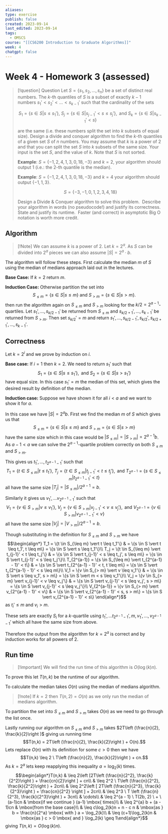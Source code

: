 ```yaml
---
aliases: 
type: exercise
publish: false
created: 2023-09-14
last_edited: 2023-09-14
tags:
  - OMSCS
course: "[[CS6200 Introduction to Graduate Algorithms]]"
week: 4
chatgpt: false
---
```

# Week 4 - Homework 3 (assessed)

>[!question] Question 
>Let $S = \{s_1, s_2, \ldots, s_n\}$ be a set of distinct real numbers. The $k$-th quantiles of $S$ is a subset of exactly $k-1$ numbers $s_1' < s_2' < \ldots < s_{k-1}'$ such that the cardinality of the sets
> 
> $$S_1 = \{s \in S \vert s \leq s_1'\}, \ S_j = \{s \in S \vert s_{j-1}' < s \leq s_j'\}, \mbox{ and } S_k = \{s \in S \vert s_{k-1}' < s\}$$
> 
> are the same (i.e. these numbers split the set into $k$ subsets of equal size). Design a divide and conquer algorithm to find the $k$-th quantiles of a given set $S$ of $n$ numbers. You may assume that $k$ is a power of $2$ and that you can split the set $S$ into $k$ subsets of the same size. Your input is the set $S$, and the value of $k$. Note that $S$ is not sorted. 
>
> **Example**: $S=\{-1, 2, 4, 1, 3, 0, 18, -3\}$ and $k=2$, your algorithm should output $1$ (i.e.: the $2$-th quantile is the median).
>
> **Example**: $S=\{-1, 2, 4, 1, 3, 0, 18, -3\}$ and $k=4$ your algorithm should output $\{-1,1,3\}$.
>
>$$S = \{-3, -1, 0, 1, 2, 3, 4, 18\}$$
>
>Design a Divide & Conquer algorithm to solve this problem.  Describe your algorithm in words (no pseudocode!) and justify its correctness. State and justify its runtime.  Faster (and correct) in asymptotic Big O notation is worth more credit.

## Algorithm

>[!Note] We can assume $k$ is a power of 2.
>Let $k = 2^a$. As $S$ can be divided into $2^a$ pieces we can also assume $\vert S \vert = 2^a \cdot b$. 

The algorithm will follow these steps. First calculate the median $m$ of $S$ using the median of medians approach laid out in the lectures.

**Base Case:** If $k = 2$ return $m$. 

**Induction Case:** Otherwise partition the set into
$$S_{\leq m} = \{s \in S \vert s \leq m\} \mbox{ and } S_{>m} = \{s \in S \vert s > m\}.$$
then run the algorithm again on $S_{\leq m}$ and $S_{>m}$ looking for the $k/2 = 2^{a-1}$-quartiles. Let $s_1', \ldots, s_{k/2-1}'$ be returned from $S_{\leq m}$ and $s_{k/2 + 1}', \ldots, s_{k-1}'$ be returned from $S_{>m}$. Then set $s_{k/2}' = m$ and return $s_1', \ldots, s_{k/2-1}', s_{k/2}', s_{k/2 + 1}', \ldots, s_{k-1}'$.

## Correctness

Let $k = 2^i$ and we prove by induction on $i$.

**Base case:** If $i = 1$ then $k = 2$. We need to return $s_1'$ such that
$$S_1 = \{s \in S \vert s \leq s_1'\}, \mbox{ and } S_2 = \{s \in S \vert s > s_1'\}$$
have equal size. In this case $s_1' = m$ the median of this set, which gives the desired result by definition of the median.

**Induction case:** Suppose we have shown it for all $i < a$ and we want to show it for $a$.

In this case we have $\vert S \vert = 2^a b$. First we find the median $m$ of $S$ which gives us that
$$S_{\leq m} = \{s \in S \vert s \leq m\} \mbox{ and } S_{>m} = \{s \in S \vert s > m\}$$
have the same size which in this case would be $\vert S_{\leq m} \vert = \vert S_{>m} \vert = 2^{a-1}b$. As $a-1 < a$ we can solve the $2^{a-1}$-quartile problem correctly on both $S_{\leq m}$ and $S_{>m}$. 

This gives us $t_1', \ldots, t_{2^{a-1} - 1}'$ such that
$$T_1 = \{t \in S_{\leq m} \vert t \leq t_1'\}, \ T_j = \{t \in S_{\leq m} \vert t_{j-1}' < t \leq t_j'\}, \mbox{ and } T_{2^{a-1}} = \{s \in S_{\leq m} \vert t_{2^{a-1} - 1}' < t\}$$
all have the same size $\vert T_j \vert = \vert S_{\leq m} \vert / 2^{a-1} = b$. 

Similarly it gives us $v_1', \ldots v_{2^{a-1} - 1}'$ such that
$$V_1 = \{v \in S_{> m} \vert v \leq v_1'\}, \ V_j = \{v \in S_{> m} \vert v_{j-1}' < v \leq v_j'\}, \mbox{ and } V_{2^{a-1}} = \{v \in S_{> m} \vert v_{2^{a-1} - 1}' < v\}$$
all have the same size $\vert V_j \vert = \vert V_{> m} \vert / 2^{a-1} = b$.

Though substituting in the definition for $S_{\leq m}$ and $S_{> m}$ we have
$$\begin{align*}
T_1 = \{t \in S_{\leq m} \vert t \leq t_1'\} & = \{s \in S \vert t \leq t_1', t \leq m\} = \{s \in S \vert s \leq t_1'\}\\
T_j = \{t \in S_{\leq m} \vert t_{j-1}' < t \leq t_j'\} & = \{s \in S \vert t_{j-1}' < s \leq t_j', s \leq m\} = \{s \in S \vert t_{j-1}' < s \leq t_j'\}\\
T_{2^{a-1}} = \{s \in S_{\leq m} \vert t_{2^{a-1} - 1}' < t\} & = \{s \in S \vert t_{2^{a-1} - 1}' < t, t \leq m\} = \{s \in S \vert t_{2^{a-1} - 1}' < s \leq m\}\\
V_1 = \{v \in S_{> m} \vert v \leq v_1'\} & = \{s \in S \vert s \leq v_1', s > m\} = \{s \in S \vert m < s \leq v_1'\}\\ 
V_j = \{v \in S_{> m} \vert v_{j-1}' < v \leq v_j'\} & = \{s \in S \vert v_{j-1}' < s \leq v_j', s > m\} = \{s \in S \vert v_{j-1}' < s \leq v_j'\}\\ 
V_{2^{a-1}} = \{v \in S_{> m} \vert v_{2^{a-1} - 1}' < v\} & = \{s \in S \vert v_{2^{a-1} - 1}' < s, s > m\} = \{s \in S \vert v_{2^{a-1} - 1}' < s\}
\end{align*}$$
as $t_i' \leq m$ and $v_i > m$. 

These sets are exactly $S_i$ for a $k$-quartile using $t_1', \ldots t_{2^{a-1} - 1}', m, v_1', \ldots , v_{2^{a-1} - 1}'$ which all have the same size from above.

Therefore the output from the algorithm for $k = 2^a$ is correct and by induction works for all powers of $2$. 

## Run time

>[!important] We will find the run time of this algorithm is $O(\log(k)n)$. 

To prove this let $T(n, k)$ be the runtime of our algorithm.

To calculate the median takes $O(n)$ using the median of medians algorithm.

>[!note] If $k = 2$ then $T(n,2) = O(n)$ as we only run the median of medians algorithm. 

To partition the set into $S_{\leq m}$ and $S_{> m}$ takes $O(n)$ as we need to go through the list once.

Lastly running our algorithm on $S_{\leq m}$ and $S_{> m}$ takes $2T\left (\frac{n}{2}, \frac{k}{2}\right )$ giving us running time
$$T(n,k) = 2T\left (\frac{n}{2}, \frac{k}{2}\right ) + O(n).$$
Lets replace $O(n)$ with its definition for some $c > 0$ then we have
$$T(n,k) \leq 2 \ T\left (\frac{n}{2}, \frac{k}{2}\right ) + cn.$$
As $k = 2^a$ lets keep reapplying this inequality $a = \log_2(k)$ times.
$$\begin{align*}T(n,k) & \leq 2\left [2T\left (\frac{n}{2^2}, \frac{k}{2^2}\right ) + \frac{cn}{2}\right ] + cn\\ & \leq 2^2 \ T\left (\frac{n}{2^2}, \frac{k}{2^2}\right ) + 2cn\\
& \leq 2^2\left [ 2T\left (\frac{n}{2^3}, \frac{k}{2^3}\right ) + \frac{cn}{2^2} \right ] + 2cn\\
& \leq 2^3 \ T \left (\frac{n}{2^3}, \frac{k}{2^3}\right ) + 3cn\\
& \cdots\\
& \leq 2^{a - 1} \ T(2b, 2) \ + \ (a-1)cn & \mbox{if we continue } (a-1) \mbox{ times}\\
& \leq 2^{a} b + (a - 1)cn & \mbox{from the base case}\\
& \leq c\log_2(k)n + n - c n & \mbox{as } b = \frac{n}{2^a} \mbox{ with } a = \log_2(k)\\
& \leq (c+1)\log_2(k)n & \mbox{as } c > 0 \mbox{ and } \log_2(k) \geq 1\end{align*}$$
giving $T(n,k) = O(\log(k)n)$.
